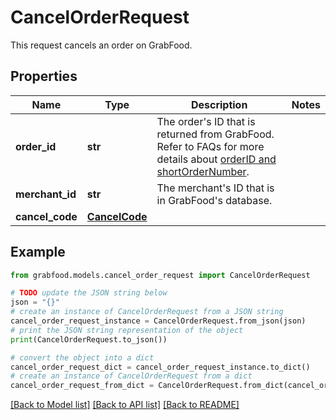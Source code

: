 # CancelOrderRequest

This request cancels an order on GrabFood. 

## Properties

Name | Type | Description | Notes
------------ | ------------- | ------------- | -------------
**order_id** | **str** | The order&#39;s ID that is returned from GrabFood. Refer to FAQs for more details about [orderID and shortOrderNumber](#section/Order/What&#39;s-the-difference-between-orderID-and-shortOrderNumber). | 
**merchant_id** | **str** | The merchant&#39;s ID that is in GrabFood&#39;s database. | 
**cancel_code** | [**CancelCode**](CancelCode.md) |  | 

## Example

```python
from grabfood.models.cancel_order_request import CancelOrderRequest

# TODO update the JSON string below
json = "{}"
# create an instance of CancelOrderRequest from a JSON string
cancel_order_request_instance = CancelOrderRequest.from_json(json)
# print the JSON string representation of the object
print(CancelOrderRequest.to_json())

# convert the object into a dict
cancel_order_request_dict = cancel_order_request_instance.to_dict()
# create an instance of CancelOrderRequest from a dict
cancel_order_request_from_dict = CancelOrderRequest.from_dict(cancel_order_request_dict)
```
[[Back to Model list]](../README.md#documentation-for-models) [[Back to API list]](../README.md#documentation-for-api-endpoints) [[Back to README]](../README.md)


